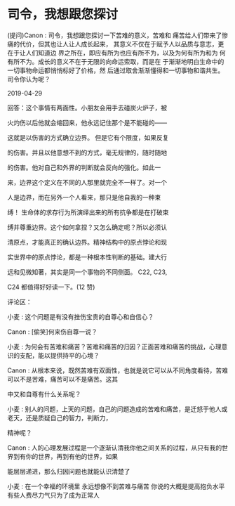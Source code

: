 # 司令，我想跟您探讨

(提问)Canon : 司令，我想跟您探讨一下苦难的意义，苦难和 痛苦给人们带来了惨痛的代价，但其也让人让人成长起来， 其意义不仅在于赋予人以品质与意志，更在于让人们知道边 界之所在，即应有所为也应有所不为，以及为何有所为和为 何有所不为。成长的意义不在于无限的向命运索取，而是在 于渐渐地明白生命中的一切事物命运都悄悄标好了价格，然 后通过取舍渐渐懂得和一切事物和谐共生。司令你认为呢？

2019-04-29

回答：这个事情有两面性。小朋友会用手去碰炭火炉子，被

火灼伤以后他就会缩回来，他永远记住那个是不能碰的——

这就是以伤害的方式确立边界。 但是它有个限度，如果反复

的伤害。并且以他意想不到的方式，毫无规律的，随时随地

的伤害。他对自己和外界的判断就会反向的强化。如此一

来，边界这个定义在不同的人那里就完全不一样了。对一个

人是边界，而在另外一个人看来，那只是他自我的一种束

缚！ 生命体的求存行为所演绎出来的所有抗争都是在打破束

缚并尊重边界。这个如何拿捏？又怎么确定呢？所以必须认

清原点，才能真正的确认边界。精神结构中的原点悖论和现

实世界中的原点悖论，都是一种根本性判断的基础。建大行

远和见微知著，其实是同一个事物的不同侧面。 C22, C23,

C24 都值得好好读一下。(12 赞)

评论区：

小麦 : 这个问题是有没有挫伤宝贵的自尊心和自信心？

Canon : [偷笑]何来伤自尊一说？

小麦 : 为何会有苦难和痛苦？苦难和痛苦的归因？正面苦难和痛苦的挑战，心理意识的支配，能以提供持平的心境？

Canon : 从根本来说，既然苦难有双面性，也就是说它可以从不同角度看待，苦难可以不是苦难，痛苦可以不是痛苦。这其

中又和自尊有什么关系呢？

小麦 : 别人的问题，上天的问题，自己的问题造成的苦难和痛苦，是迁怒于他人或老天，还是质疑自己的智力，判断力，

精神呢？

Canon : 人的心理发展过程是一个逐渐认清我你他之间关系的过程，从只有我的世界到有你的世界，再到有他的世界，如果

能层层递进，那么归因问题也就能认识清楚了

小麦 : 在一个幸福的环境里 永远想像不到苦难与痛苦 你说的大概是提高抱负水平 有些人费尽力气只为了成为正常人